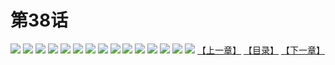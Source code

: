 # 第38话
![](https://s1.baozimh.com/scomic/yuekanshaonuyeqijun-chunquan/0/42-hfmv/1.jpg)
![](https://s1.baozimh.com/scomic/yuekanshaonuyeqijun-chunquan/0/42-hfmv/2.jpg)
![](https://s1.baozimh.com/scomic/yuekanshaonuyeqijun-chunquan/0/42-hfmv/3.jpg)
![](https://s1.baozimh.com/scomic/yuekanshaonuyeqijun-chunquan/0/42-hfmv/4.jpg)
![](https://s1.baozimh.com/scomic/yuekanshaonuyeqijun-chunquan/0/42-hfmv/5.jpg)
![](https://s1.baozimh.com/scomic/yuekanshaonuyeqijun-chunquan/0/42-hfmv/6.jpg)
![](https://s1.baozimh.com/scomic/yuekanshaonuyeqijun-chunquan/0/42-hfmv/7.jpg)
![](https://s1.baozimh.com/scomic/yuekanshaonuyeqijun-chunquan/0/42-hfmv/8.jpg)
![](https://s1.baozimh.com/scomic/yuekanshaonuyeqijun-chunquan/0/42-hfmv/9.jpg)
![](https://s1.baozimh.com/scomic/yuekanshaonuyeqijun-chunquan/0/42-hfmv/10.jpg)
![](https://s1.baozimh.com/scomic/yuekanshaonuyeqijun-chunquan/0/42-hfmv/11.jpg)
![](https://s1.baozimh.com/scomic/yuekanshaonuyeqijun-chunquan/0/42-hfmv/12.jpg)
![](https://s1.baozimh.com/scomic/yuekanshaonuyeqijun-chunquan/0/42-hfmv/13.jpg)
![](https://s1.baozimh.com/scomic/yuekanshaonuyeqijun-chunquan/0/42-hfmv/14.jpg)
![](https://s1.baozimh.com/scomic/yuekanshaonuyeqijun-chunquan/0/42-hfmv/15.jpg)
[【上一章】](./42.md)
[【目录】](./README.md)
[【下一章】](./44.md)
